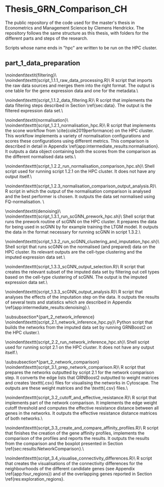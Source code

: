 # Thesis_GRN_Comparison_CH
The public repository of the code used for the master's thesis in Econometrics and Management Science by Clemens Hendrickx. 
The repository follows the same structure as this thesis, with folders for the different parts and steps of the research. 

Scripts whose name ends in "hpc" are written to be run on the HPC cluster.

## part\_1\_data\_preparation
\noindent\textit{filtering}\\
\noindent\texttt{script\_1.1.1\_raw\_data\_processing.R}\\
R script that imports the raw data sources and merges them into the right format. The output is one table for the gene expression data and one for the metadata.\\

\noindent\texttt{script\_1.1.2\_data\_filtering.R}\\
R script that implements the data filtering steps described in Section \ref{sec:data}. The output is the filtered expression data set.\\

\noindent\textit{normalisation}\\
\noindent\texttt{script\_1.2.1\_normalisation\_hpc.R}\\
R script that implements the scone workflow from \cite{cole2019performance} on the HPC cluster. This workflow implements a variety of normalisation configurations and scores these configurations using different metrics. This comparison is described in detail in Appendix \ref{app:intermediate_results:normalisation}. It outputs a data object containing both the scores from the comparison as the different normalised data sets.\\

\noindent\texttt{script\_1.2.2\_run\_normalisation\_comparison\_hpc.sh}\\
Shell script used for running script 1.2.1 on the HPC cluster. It does not have any output itself.\\

\noindent\texttt{script\_1.2.3\_normalisation\_comparison\_output\_analysis.R}\\
R script in which the output of the normalisation comparison is analysed and the best performer is chosen. It outputs the data set normalised using FQ-normalisation. \\

\noindent\textit{denoising}\\
\noindent\texttt{script\_1.3.1\_run\_scGNN\_prework\_hpc.sh}\\
Shell script that runs the prework routine of scGNN on the HPC cluster. It prepares the data for being used in scGNN by for example training the LTGM model. It outputs the data in the format necessary for running scGNN in script 1.3.2.\\

\noindent\texttt{script\_1.3.2\_run\_scGNN\_clustering\_and\_imputation\_hpc.sh}\\
Shell script that runs scGNN on the normalised (and prepared) data on the HPC cluster. Its relevant outputs are the cell-type clustering and the imputed expression data set.\\

\noindent\texttt{script\_1.3.3\_scGNN\_output\_selection.R}\\
R script that creates the relevant subset of the imputed data set by filtering out cell types based on the cell-type clustering of scGNN. The output is the imputed expression data set.\\

\noindent\texttt{script\_1.3.3\_scGNN\_output\_analysis.R}\\
R script that analyses the effects of the imputation step on the data. It outputs the results of several tests and statistics which are described in Appendix \ref{app:intermediate_results:denoising}.\\

\subsubsection*{part\_2\_network\_inference}
\noindent\texttt{script\_2.1\_network\_inference\_hpc.py}\\
Python script that builds the networks from the imputed data set by running GRNBoost2 on the HPC cluster.\\

\noindent\texttt{script\_2.2\_run\_network\_inference\_hpc.sh}\\
Shell script used for running script 2.1 on the HPC cluster. It does not have any output itself.\\

\subsubsection*{part\_2\_network\_comparison}
\noindent\texttt{script\_3.1\_prep\_network\_comparison.R}\\
R script that prepares the networks outputted by script 2.1 for the network comparison step. It converts the edge lists that GRNBoost2 outputted to weight matrices and creates \texttt{.csv} files for visualising the networks in Cytoscape.
The outputs are these weight matrices and the \texttt{.csv} files.\\

\noindent\texttt{script\_3.2\_cutoff\_and\_effective\_resistance.R}\\
R script that implements part of the network comparison. It implements the edge weight cutoff threshold and computes the effective resistance distance between all genes in the networks. It outputs the effective resistance distance matrices of both networks.\\

\noindent\texttt{script\_3.3\_create\_and\_compare\_affinity\_profiles.R}\\
R script that finishes the creation of the gene affinity profiles, implements the comparison of the profiles and reports the results. It outputs the results from the comparison and the boxplot presented in Section \ref{sec:results:NetworkComparison}.\\

\noindent\texttt{script\_3.4\_visualise\_connectivity\_differences.R}\\
R script that creates the visualisations of the connectivity differences for the neighbourhoods of the different candidate genes (see Appendix \ref{app:four_regions}) and of the overlapping genes reported in Section \ref{res:exploration_regions}.
